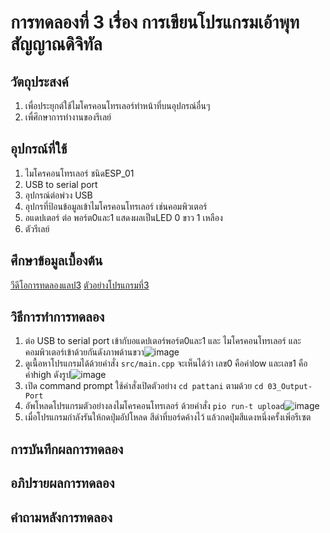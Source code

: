 # การทดลองที่ 3 เรื่อง การเขียนโปรแกรมเอ้าพุทสัญญาณดิจิทัล
## วัตถุประสงค์ 
1. เพื่อประยุกต์ใช้ไมโครคอนโทรเลอร์ทำหน้าที่บนอุปกรณ์อื่นๆ
2. เพื่ศึกษาการทำงานของรีเลย์
## อุปกรณ์ที่ใช้ 
1. ไมโครคอนโทรเลอร์ ชนิดESP_01
2. USB to serial port
3. อุปกรณ์ต่อพ่วง USB
4. อุปกรที่ป้อนข้อมูลเข้าไมโครคอนโทรเลอร์ เช่นคอมพิวเตอร์
5. อแดปเตอร์ ต่อ พอร์ต0และ1 แสดงผลเป็นLED 0 ขาว 1 เหลือง
6. ตัวรีเลย์
## ศึกษาข้อมูลเบื้องต้น 
[วีดีโอการทดลองแลป3](https://www.youtube.com/watch?v=CCnN1WJsXQY)
[ตัวอย่างโปรแกรมที่3](https://github.com/choompol-boonmee/lab63b/tree/master/examples/03_Output-Port)
## วิธีการทำการทดลอง 
1. ต่อ USB to serial port เข้ากับอแดปเตอร์พอร์ต0และ1 และ ไมโครคอนโทรเลอร์ และคอมพิวเตอร์เข้าด้วยกันดังภาพด้านขวา![image](https://user-images.githubusercontent.com/80879365/112286578-09249780-8cbe-11eb-9a96-8933e3487f1f.png)
2. ดูเนื้อหาโปรแกรมได้ด้วยคำสั่ง `src/main.cpp` จะเห็นได้ว่า เลข0 คือค่าlow และเลข1 คือค่าhigh ดังรูป![image](https://user-images.githubusercontent.com/80879365/112289031-805b2b00-8cc0-11eb-88c7-3d6a572e90b2.png)
4. เปิด command prompt ใช้คำสั่งเปิดตัวอย่าง `cd pattani` ตามด้วย `cd 03_Output-Port`
5. อัพโหลดโปรแกรมตัวอย่างลงไมโครคอนโทรเลอร์ ด้วยคำสั่ง `pio run-t upload`![image](https://user-images.githubusercontent.com/80879365/112286846-56086e00-8cbe-11eb-9af3-09c6f52dbcc0.png)
6. เมื่อโปรแกรมกำลังรันให้กดปุ่มอัปโหลด สีดำที่บอร์ดค้างไว้ แล้วกดปุ่มสีแดงหนึ่งครั้งเพิ่อรีเซต


## การบันทึกผลการทดลอง 

## อภิปรายผลการทดลอง 

## คำถามหลังการทดลอง
